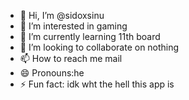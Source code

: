 - 👋 Hi, I’m @sidoxsinu
- 👀 I’m interested in gaming
- 🌱 I’m currently learning 11th board
- 💞️ I’m looking to collaborate on nothing
- 📫 How to reach me mail
- 😄 Pronouns:he
- ⚡ Fun fact: idk wht the hell this app is

<!---
sidoxsinu/sidoxsinu is a ✨ special ✨ repository because its `README.md` (this file) appears on your GitHub profile.
You can click the Preview link to take a look at your changes.
--->
